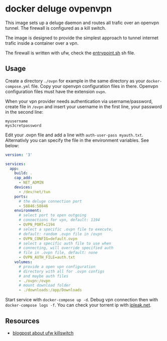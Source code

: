 # docker deluge ovpenvpn

This image sets up a deluge daemon and routes all trafic over an openvpn tunnel. The firewall is configured as a kill switch.

The image is designed to provide the simplest approach to tunnel internet trafic inside a container over a vpn. 

The firewall is written with ufw, check the [entrypoint.sh](./entrypoint.sh) sh file. 

## Usage

Create a directory `./ovpn` for example in the same directory as your `docker-compose.yml` file. Copy your openvpn configuration files in there. Openvpn configuration files must have the extension `ovpn`. 

When your vpn provider needs authentication via username/password, create file in `/ovpn` and insert your username in the first line, your password in the second line:

```
myusername
mys3cretpassword
```

Edit your .ovpn file and add a line with `auth-user-pass myauth.txt`. Alternativly you can specify the file in the environment variables. See below:

```yml
version: '3'

services: 
  app:
    build: .
    cap_add:
      - NET_ADMIN
    devices:
      - /dev/net/tun 
    ports:
      # the deluge connection port
      - 58846:58846
    environment:
      # select port to open outgoing 
      # connections for vpn, default: 1194 
      - OVPN_PORT=1194
      # select a specific .ovpn file to execute,
      # default: random .ovpn file in /ovpn
      - OVPN_CONFIG=default.ovpn
      # select a specific auth file to use when 
      # connecting, will override specified auth
      # file in .ovpn file, default: none
      - OVPN_AUTH_FILE=auth.txt
    volumes:
      # provide a open vpn configuration 
      # directory with all for .ovpn configs
      # and maybe auth files
      - ./ovpn:/ovpn
      # mount download folder
      - ./downloads:/app/Downloads
```

Start service with `docker-compose up -d`. Debug vpn connection then with `docker-compose logs -f`. You can check your torrent ip with [ipleak.net](https://ipleak.net/).

## Resources

* [blogpost about ufw killswitch](https://www.codeproject.com/Articles/1266552/Create-a-VPN-killswitch-with-UFW)